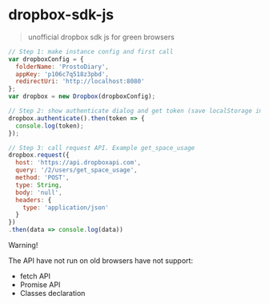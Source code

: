# dropbox-sdk-js
> unofficial dropbox sdk js for green browsers

```js
// Step 1: make instance config and first call 
var dropboxConfig = {
  folderName: 'ProstoDiary',
  appKey: 'p106c7q518z3pbd',
  redirectUri: 'http://localhost:8080'
};
var dropbox = new Dropbox(dropboxConfig);
```

```js
// Step 2: show authenticate dialog and get token (save localStorage in '__db_token')
dropbox.authenticate().then(token => {
  console.log(token);
});
```

```js
// Step 3: call request API. Example get_space_usage
dropbox.request({
  host: 'https://api.dropboxapi.com',
  query: '/2/users/get_space_usage',
  method: 'POST',
  type: String,
  body: 'null',
  headers: {
    type: 'application/json'
  }
})
.then(data => console.log(data))
```


Warning!

The API have not run on old browsers have not support:

* fetch API
* Promise API
* Classes declaration
